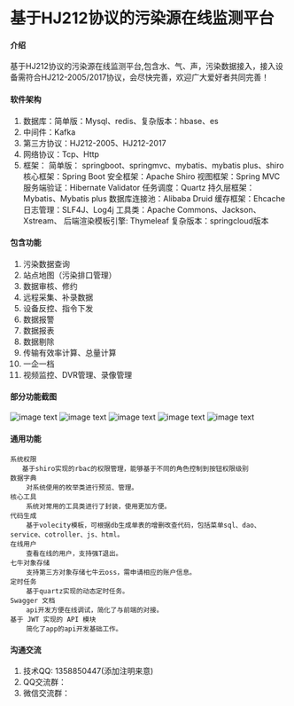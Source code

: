 # 基于HJ212协议的污染源在线监测平台

####  **介绍** 
基于HJ212协议的污染源在线监测平台,包含水、气、声，污染数据接入，接入设备需符合HJ212-2005/2017协议，会尽快完善，欢迎广大爱好者共同完善！

####  **软件架构** 
1.  数据库：简单版：Mysql、redis、复杂版本：hbase、es
2.  中间件：Kafka
3.  第三方协议：HJ212-2005、HJ212-2017
4.  网络协议：Tcp、Http
5.  框架：
        简单版： springboot、springmvc、mybatis、mybatis plus、shiro
                核心框架：Spring Boot
                安全框架：Apache Shiro
                视图框架：Spring MVC
                服务端验证：Hibernate Validator
                任务调度：Quartz
                持久层框架：Mybatis、Mybatis plus
                数据库连接池：Alibaba Druid
                缓存框架：Ehcache
                日志管理：SLF4J、Log4j
                工具类：Apache Commons、Jackson、Xstream、
                后端渲染模板引擎: Thymeleaf
        复杂版本：springcloud版本

####  **包含功能** 

1.  污染数据查询
2.  站点地图（污染排口管理）
3.  数据审核、修约
4.  远程采集、补录数据
5.  设备反控、指令下发
6.  数据报警
7.  数据报表
8.  数据剔除
9.  传输有效率计算、总量计算
10. 一企一档
11. 视频监控、DVR管理、录像管理
####  **部分功能截图** 
![image text](https://gitee.com/houzhanwu/hj212-project/raw/master/screenshot/data.png)
![image text](https://gitee.com/houzhanwu/hj212-project/raw/master/screenshot/data_analysis.png)
![image text](https://gitee.com/houzhanwu/hj212-project/raw/master/screenshot/data_msg.png)
![image text](https://gitee.com/houzhanwu/hj212-project/raw/master/screenshot/device.png)
![image text](https://gitee.com/houzhanwu/hj212-project/raw/master/screenshot/map.png)


####  **通用功能** 
    系统权限
       基于shiro实现的rbac的权限管理，能够基于不同的角色控制到按钮权限级别
    数据字典
        对系统使用的枚举类进行预览、管理。
    核心工具
        系统对常用的工具类进行了封装，使用更加方便。
    代码生成
        基于volecity模板，可根据db生成单表的增删改查代码，包括菜单sql、dao、service、cotroller、js、html。
    在线用户
        查看在线的用户，支持强T退出。
    七牛对象存储
        支持第三方对象存储七牛云oss，需申请相应的账户信息。
    定时任务
        基于quartz实现的动态定时任务。
    Swagger 文档
        api开发方便在线调试，简化了与前端的对接。
    基于 JWT 实现的 API 模块
        简化了app的api开发基础工作。

####  **沟通交流** 

1.  技术QQ: 1358850447(添加注明来意)
2.  QQ交流群：
3.  微信交流群：
